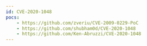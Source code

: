 ```yaml
---
id: CVE-2020-1048
pocs:
    - https://github.com/zveriu/CVE-2009-0229-PoC
    - https://github.com/shubham0d/CVE-2020-1048
    - https://github.com/Ken-Abruzzi/CVE-2020-1048
---
```


